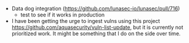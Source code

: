 
- Data dog integration (https://github.com/lunasec-io/lunasec/pull/716)
	- test to see if it works in production
- I have been getting the urge to ingest vulns using this project https://github.com/aquasecurity/vuln-list-update, but it is currently not prioritized work. It might be something that I do on the side over time.
